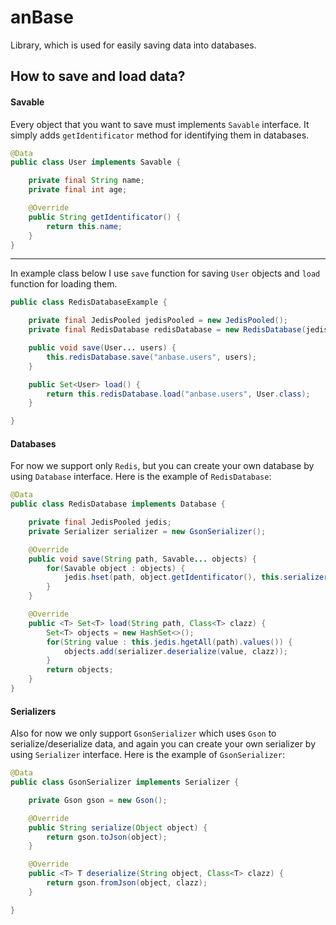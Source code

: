 # anBase
Library, which is used for easily saving data into databases.
## How to save and load data?
#### Savable
Every object that you want to save must implements `Savable` interface.
It simply adds `getIdentificator` method for identifying them in databases.
```java
@Data
public class User implements Savable {

    private final String name;
    private final int age;

    @Override
    public String getIdentificator() {
        return this.name;
    }
}
```

---
In example class below I use `save` function for saving `User` objects and `load` function for loading them.
```java
public class RedisDatabaseExample {

    private final JedisPooled jedisPooled = new JedisPooled();
    private final RedisDatabase redisDatabase = new RedisDatabase(jedisPooled);

    public void save(User... users) {
        this.redisDatabase.save("anbase.users", users);
    }

    public Set<User> load() {
        return this.redisDatabase.load("anbase.users", User.class);
    }

}
```

#### Databases
For now we support only `Redis`, but you can create your own database by using `Database` interface.
Here is the example of `RedisDatabase`:
```java
@Data
public class RedisDatabase implements Database {

    private final JedisPooled jedis;
    private Serializer serializer = new GsonSerializer();

    @Override
    public void save(String path, Savable... objects) {
        for(Savable object : objects) {
            jedis.hset(path, object.getIdentificator(), this.serializer.serialize(object));
        }
    }

    @Override
    public <T> Set<T> load(String path, Class<T> clazz) {
        Set<T> objects = new HashSet<>();
        for(String value : this.jedis.hgetAll(path).values()) {
            objects.add(serializer.deserialize(value, clazz));
        }
        return objects;
    }
}
```
#### Serializers
Also for now we only support `GsonSerializer` which uses `Gson` to serialize/deserialize data, and again you can create your own serializer by using `Serializer` interface.
Here is the example of `GsonSerializer`:
```java
@Data
public class GsonSerializer implements Serializer {

    private Gson gson = new Gson();

    @Override
    public String serialize(Object object) {
        return gson.toJson(object);
    }

    @Override
    public <T> T deserialize(String object, Class<T> clazz) {
        return gson.fromJson(object, clazz);
    }

}
```
